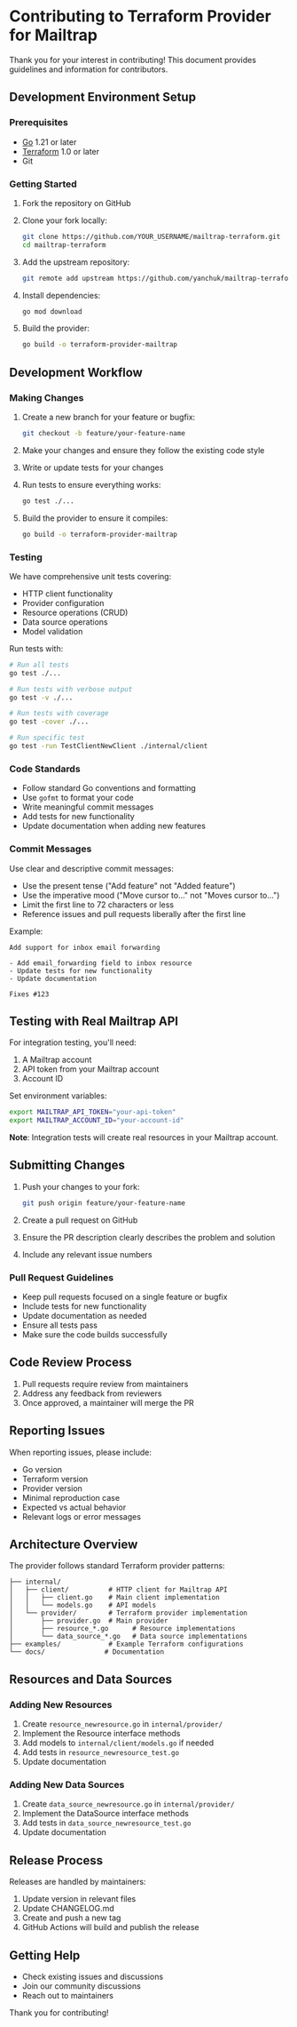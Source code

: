 # Contributing to Terraform Provider for Mailtrap

Thank you for your interest in contributing! This document provides guidelines and information for contributors.

## Development Environment Setup

### Prerequisites

- [Go](https://golang.org/doc/install) 1.21 or later
- [Terraform](https://www.terraform.io/downloads.html) 1.0 or later
- Git

### Getting Started

1. Fork the repository on GitHub
2. Clone your fork locally:
   ```bash
   git clone https://github.com/YOUR_USERNAME/mailtrap-terraform.git
   cd mailtrap-terraform
   ```

3. Add the upstream repository:
   ```bash
   git remote add upstream https://github.com/yanchuk/mailtrap-terraform.git
   ```

4. Install dependencies:
   ```bash
   go mod download
   ```

5. Build the provider:
   ```bash
   go build -o terraform-provider-mailtrap
   ```

## Development Workflow

### Making Changes

1. Create a new branch for your feature or bugfix:
   ```bash
   git checkout -b feature/your-feature-name
   ```

2. Make your changes and ensure they follow the existing code style

3. Write or update tests for your changes

4. Run tests to ensure everything works:
   ```bash
   go test ./...
   ```

5. Build the provider to ensure it compiles:
   ```bash
   go build -o terraform-provider-mailtrap
   ```

### Testing

We have comprehensive unit tests covering:
- HTTP client functionality
- Provider configuration
- Resource operations (CRUD)
- Data source operations
- Model validation

Run tests with:
```bash
# Run all tests
go test ./...

# Run tests with verbose output
go test -v ./...

# Run tests with coverage
go test -cover ./...

# Run specific test
go test -run TestClientNewClient ./internal/client
```

### Code Standards

- Follow standard Go conventions and formatting
- Use `gofmt` to format your code
- Write meaningful commit messages
- Add tests for new functionality
- Update documentation when adding new features

### Commit Messages

Use clear and descriptive commit messages:
- Use the present tense ("Add feature" not "Added feature")
- Use the imperative mood ("Move cursor to..." not "Moves cursor to...")
- Limit the first line to 72 characters or less
- Reference issues and pull requests liberally after the first line

Example:
```
Add support for inbox email forwarding

- Add email_forwarding field to inbox resource
- Update tests for new functionality
- Update documentation

Fixes #123
```

## Testing with Real Mailtrap API

For integration testing, you'll need:
1. A Mailtrap account
2. API token from your Mailtrap account
3. Account ID

Set environment variables:
```bash
export MAILTRAP_API_TOKEN="your-api-token"
export MAILTRAP_ACCOUNT_ID="your-account-id"
```

**Note**: Integration tests will create real resources in your Mailtrap account.

## Submitting Changes

1. Push your changes to your fork:
   ```bash
   git push origin feature/your-feature-name
   ```

2. Create a pull request on GitHub
3. Ensure the PR description clearly describes the problem and solution
4. Include any relevant issue numbers

### Pull Request Guidelines

- Keep pull requests focused on a single feature or bugfix
- Include tests for new functionality
- Update documentation as needed
- Ensure all tests pass
- Make sure the code builds successfully

## Code Review Process

1. Pull requests require review from maintainers
2. Address any feedback from reviewers
3. Once approved, a maintainer will merge the PR

## Reporting Issues

When reporting issues, please include:
- Go version
- Terraform version
- Provider version
- Minimal reproduction case
- Expected vs actual behavior
- Relevant logs or error messages

## Architecture Overview

The provider follows standard Terraform provider patterns:

```
├── internal/
│   ├── client/          # HTTP client for Mailtrap API
│   │   ├── client.go    # Main client implementation
│   │   └── models.go    # API models
│   └── provider/        # Terraform provider implementation
│       ├── provider.go  # Main provider
│       ├── resource_*.go      # Resource implementations
│       └── data_source_*.go   # Data source implementations
├── examples/            # Example Terraform configurations
└── docs/               # Documentation
```

## Resources and Data Sources

### Adding New Resources

1. Create `resource_newresource.go` in `internal/provider/`
2. Implement the Resource interface methods
3. Add models to `internal/client/models.go` if needed
4. Add tests in `resource_newresource_test.go`
5. Update documentation

### Adding New Data Sources

1. Create `data_source_newresource.go` in `internal/provider/`
2. Implement the DataSource interface methods
3. Add tests in `data_source_newresource_test.go`
4. Update documentation

## Release Process

Releases are handled by maintainers:
1. Update version in relevant files
2. Update CHANGELOG.md
3. Create and push a new tag
4. GitHub Actions will build and publish the release

## Getting Help

- Check existing issues and discussions
- Join our community discussions
- Reach out to maintainers

Thank you for contributing!